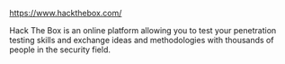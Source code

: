 https://www.hackthebox.com/

Hack The Box is an online platform allowing you to test your penetration testing skills and exchange ideas and methodologies with thousands of people in the security field. 

